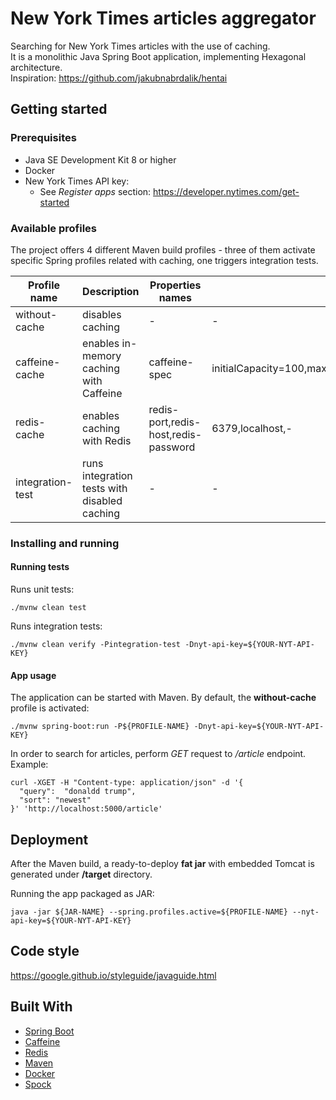 # New York Times articles aggregator

Searching for New York Times articles with the use of caching.  
It is a monolithic Java Spring Boot application, implementing Hexagonal architecture.  
Inspiration: https://github.com/jakubnabrdalik/hentai

## Getting started

### Prerequisites

- Java SE Development Kit 8 or higher
- Docker
- New York Times API key:
    - See *Register apps* section: https://developer.nytimes.com/get-started

### Available profiles

The project offers 4 different Maven build profiles - three of them activate specific Spring 
profiles related with caching, one triggers integration tests.

|Profile name|Description|Properties names|Properties default values|
|---|---|---|---|
|without-cache|disables caching|-|-|
|caffeine-cache|enables in-memory caching with Caffeine|caffeine-spec|initialCapacity=100,maximumSize=500,expireAfterAccess=5m,recordStats|
|redis-cache|enables caching with Redis|redis-port,redis-host,redis-password|6379,localhost,-|
|integration-test|runs integration tests with disabled caching|-|-|

### Installing and running

#### Running tests

Runs unit tests:
```
./mvnw clean test
```

Runs integration tests:
```
./mvnw clean verify -Pintegration-test -Dnyt-api-key=${YOUR-NYT-API-KEY}
```

#### App usage

The application can be started with Maven. By default, the **without-cache** profile is activated:
```
./mvnw spring-boot:run -P${PROFILE-NAME} -Dnyt-api-key=${YOUR-NYT-API-KEY}
```

In order to search for articles, perform *GET* request to */article* endpoint. Example:
```
curl -XGET -H "Content-type: application/json" -d '{
  "query":  "donaldd trump",
  "sort": "newest"
}' 'http://localhost:5000/article'
```


## Deployment

After the Maven build, a ready-to-deploy **fat jar** with embedded Tomcat is generated under **/target**
directory.

Running the app packaged as JAR:
```
java -jar ${JAR-NAME} --spring.profiles.active=${PROFILE-NAME} --nyt-api-key=${YOUR-NYT-API-KEY}

```

## Code style

https://google.github.io/styleguide/javaguide.html

## Built With

* [Spring Boot](https://spring.io/projects/spring-boot)
* [Caffeine](https://github.com/ben-manes/caffeine)
* [Redis](https://redis.io/)
* [Maven](https://maven.apache.org/)
* [Docker](https://www.docker.com/)
* [Spock](http://spockframework.org/)